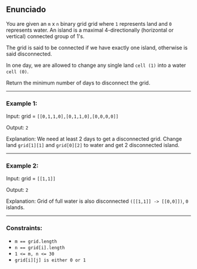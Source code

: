## Enunciado

You are given an `m` x `n` binary grid grid where `1` represents land and `0` represents water. An island is a maximal 4-directionally (horizontal or vertical) connected group of 1's.

The grid is said to be connected if we have exactly one island, otherwise is said disconnected.

In one day, we are allowed to change any single land `cell (1)` into a water `cell (0)`.

Return the minimum number of days to disconnect the grid.

 
---
### Example 1:

Input: grid = `[[0,1,1,0],[0,1,1,0],[0,0,0,0]]`

Output: `2`

Explanation: We need at least 2 days to get a disconnected grid.
Change land `grid[1][1]` and `grid[0][2]` to water and get 2 disconnected island.

---
### Example 2:


Input: grid = `[[1,1]]`

Output: `2`

Explanation: Grid of full water is also disconnected `([[1,1]] -> [[0,0]])`, `0` islands.
 
--- 
### Constraints:

- `m == grid.length`
- `n == grid[i].length`
- `1 <= m, n <= 30`
- `grid[i][j] is either 0 or 1`
